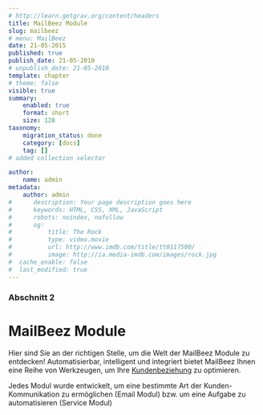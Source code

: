 ```yaml
---
# http://learn.getgrav.org/content/headers
title: MailBeez Module
slug: mailbeez
# menu: MailBeez
date: 21-05-2015
published: true
publish_date: 21-05-2010
# unpublish_date: 21-05-2010
template: chapter
# theme: false
visible: true
summary:
    enabled: true
    format: short
    size: 128
taxonomy:
    migration_status: done
    category: [docs]
    tag: []
# added collection selector

author:
    name: admin
metadata:
    author: admin
#      description: Your page description goes here
#      keywords: HTML, CSS, XML, JavaScript
#      robots: noindex, nofollow
#      og:
#          title: The Rock
#          type: video.movie
#          url: http://www.imdb.com/title/tt0117500/
#          image: http://ia.media-imdb.com/images/rock.jpg
#  cache_enable: false
#  last_modified: true
---
```


### Abschnitt 2
# MailBeez Module

Hier sind Sie an der richtigen Stelle, um die Welt der MailBeez Module zu entdecken! Automatisierbar, intelligent und integriert bietet MailBeez Ihnen eine Reihe von Werkzeugen, um Ihre [Kundenbeziehung](/dokumentation/tutorials/customer-life-cycle-management-and-how-mailbeez-can-help/ "Lifecycle management") zu optimieren.

Jedes Modul wurde entwickelt, um eine bestimmte Art der Kunden-Kommunikation zu ermöglichen (Email Modul) bzw. um eine Aufgabe zu automatisieren (Service Modul)
